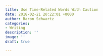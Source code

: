 ```yaml
---
title: Use Time-Related Words With Caution
date: 2018-02-21 20:22:01 +0000
author: Baron Schwartz
categories:
- Writing
description: ''
image: ''
draft: true

---
```

